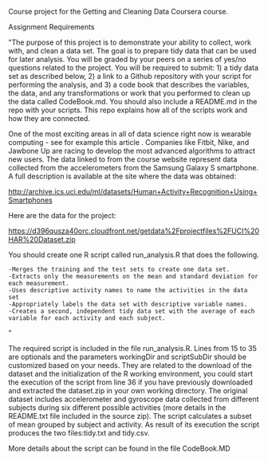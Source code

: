 Course project for the Getting and Cleaning Data Coursera course.

Assignment Requirements

"The purpose of this project is to demonstrate your ability to collect, work with, and clean a data set. The goal is to prepare tidy data that can be used for later analysis. You will be graded by your peers on a series of yes/no questions related to the project. You will be required to submit: 1) a tidy data set as described below, 2) a link to a Github repository with your script for performing the analysis, and 3) a code book that describes the variables, the data, and any transformations or work that you performed to clean up the data called CodeBook.md. You should also include a README.md in the repo with your scripts. This repo explains how all of the scripts work and how they are connected. 

One of the most exciting areas in all of data science right now is wearable computing - see for example this article . Companies like Fitbit, Nike, and Jawbone Up are racing to develop the most advanced algorithms to attract new users. The data linked to from the course website represent data collected from the accelerometers from the Samsung Galaxy S smartphone. A full description is available at the site where the data was obtained:

http://archive.ics.uci.edu/ml/datasets/Human+Activity+Recognition+Using+Smartphones

Here are the data for the project:

https://d396qusza40orc.cloudfront.net/getdata%2Fprojectfiles%2FUCI%20HAR%20Dataset.zip

You should create one R script called run_analysis.R that does the following. 

    -Merges the training and the test sets to create one data set.
    -Extracts only the measurements on the mean and standard deviation for each measurement. 
    -Uses descriptive activity names to name the activities in the data set
    -Appropriately labels the data set with descriptive variable names. 
    -Creates a second, independent tidy data set with the average of each variable for each activity and each subject. 
"

The required script is included in the file run_analysis.R. Lines from 15 to 35 are optionals and the parameters workingDir and scriptSubDir should be customized based on your needs. They are related to the download of the dataset and the initialization of the R working environment, you could start the execution of the script from line 36 if you have previously downloaded and extracted the dataset.zip in your own working directory.
The original dataset includes accelerometer and gyroscope data collected from different subjects during six different possible activities (more details in the README.txt file included in the source zip).
The script calculates a subset of mean grouped by subject and activity.
As result of its execution the script produces the two files:tidy.txt and tidy.csv.

More details about the script can be found in the file CodeBook.MD